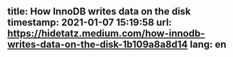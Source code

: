 title: How InnoDB writes data on the disk
timestamp: 2021-01-07 15:19:58
url: https://hidetatz.medium.com/how-innodb-writes-data-on-the-disk-1b109a8a8d14
lang: en
---
